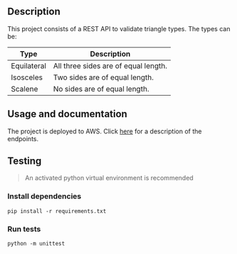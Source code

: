 ## Description
This project consists of a REST API to validate triangle types.
The types can be:

| Type       | Description                                                                                                              |
|-------------|--------------------------------------------------------------------------------------------------------------------------|
| Equilateral | All three sides are of equal length.                                                                                    |
| Isosceles   | Two sides are of equal length.                                                                                         |
| Scalene     | No sides are of equal length.                                                     |


## Usage and documentation
The project is deployed to AWS. Click [here](https://documenter.getpostman.com/view/22809238/2s8ZDeUz3r#e2800e17-50f3-4609-b41f-603039dc7340) for a description of the endpoints.

## Testing
>An activated python virtual environment is recommended
### Install dependencies

    pip install -r requirements.txt

### Run tests
    python -m unittest
